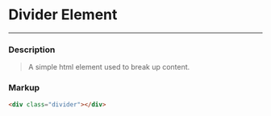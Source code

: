 # Divider Element

---

### Description
> A simple html element used to break up content.

### Markup
```html
<div class="divider"></div>
```